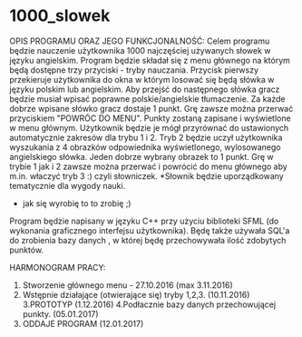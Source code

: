 # 1000_slowek
OPIS PROGRAMU ORAZ JEGO FUNKCJONALNOŚĆ:
Celem programu będzie nauczenie użytkownika 1000 najczęściej używanych słowek w języku angielskim.
Program będzie składał się z menu głównego na którym będą dostępne trzy przyciski - tryby nauczania.
Przycisk pierwszy przekieruje użytkownika do okna w którym losować się będą słówka w języku polskim lub 
angielskim. Aby przejść do następnego słówka gracz będzie musiał wpisać poprawne polskie/angielskie
tłumaczenie. Za każde dobrze wpisane słówko gracz dostaje 1 punkt. Grę zawsze można przerwać przyciskiem 
"POWRÓC DO MENU". Punkty zostaną zapisane i wyświetlone w menu głównym. Użytkownik będzie je mógł 
przyrównać do ustawionych automatycznie zakresów dla trybu 1 i 2.
Tryb 2 będzie uczył użytkownika wyszukania z 4 obrazków odpowiednika wyświetlonego, wylosowanego 
angielskiego słówka. Jeden dobrze wybrany obrazek to 1 punkt. Grę w trybie 1 jak i 2 zawsze można 
przerwać i powrócić do menu głównego aby m.in. właczyć tryb 3 :) czyli słowniczek. *Słownik będzie 
uporządkowany tematycznie dla wygody nauki.
* jak się wyrobię to to zrobię ;)

Program będzie napisany w języku C++ przy użyciu biblioteki SFML (do wykonania graficznego 
interfejsu użytkownika). Będę także używała SQL'a do zrobienia bazy danych , w której będę 
przechowywała ilość zdobytych punktów.

HARMONOGRAM PRACY:
1. Stworzenie głównego menu - 27.10.2016 (max 3.11.2016)
2. Wstępnie działające (otwierające się) tryby 1,2,3. (10.11.2016)
3.PROTOTYP (1.12.2016)
4.Podłacznie bazy danych przechowującej punkty. (05.01.2017)
5. ODDAJE PROGRAM (12.01.2017)
